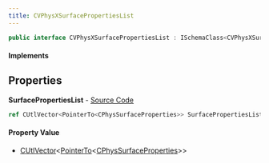 ```yaml
---
title: CVPhysXSurfacePropertiesList
---
```


```csharp
public interface CVPhysXSurfacePropertiesList : ISchemaClass<CVPhysXSurfacePropertiesList>, ISchemaField, ISchemaClass, INativeHandle
```

#### Implements

## Properties

**SurfacePropertiesList** - [Source Code](https://github.com/swiftly-solution/swiftlys2/blob/master/managed/src/SwiftlyS2.Generated/Schemas/Interfaces/CVPhysXSurfacePropertiesList.cs#L16)

```csharp
ref CUtlVector<PointerTo<CPhysSurfaceProperties>> SurfacePropertiesList { get; }
```

#### Property Value

- [CUtlVector](/docs/api/shared/natives/cutlvector-1)<[PointerTo](/docs/api/shared/natives/pointerto-1)<[CPhysSurfaceProperties](/docs/api/shared/schemadefinitions/cphyssurfaceproperties)>>

